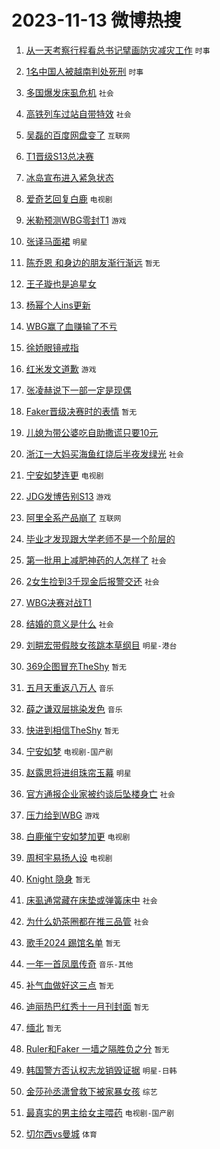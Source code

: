 # 2023-11-13 微博热搜 
1. [从一天考察行程看总书记擘画防灾减灾工作](https://m.weibo.cn/search?containerid=100103type%3D1%26t%3D10%26q%3D%23%E4%BB%8E%E4%B8%80%E5%A4%A9%E8%80%83%E5%AF%9F%E8%A1%8C%E7%A8%8B%E7%9C%8B%E6%80%BB%E4%B9%A6%E8%AE%B0%E6%93%98%E7%94%BB%E9%98%B2%E7%81%BE%E5%87%8F%E7%81%BE%E5%B7%A5%E4%BD%9C%23&stream_entry_id=51&isnewpage=1&extparam=seat%3D1%26c_type%3D51%26dgr%3D0%26cate%3D10103%26q%3D%2523%25E4%25BB%258E%25E4%25B8%2580%25E5%25A4%25A9%25E8%2580%2583%25E5%25AF%259F%25E8%25A1%258C%25E7%25A8%258B%25E7%259C%258B%25E6%2580%25BB%25E4%25B9%25A6%25E8%25AE%25B0%25E6%2593%2598%25E7%2594%25BB%25E9%2598%25B2%25E7%2581%25BE%25E5%2587%258F%25E7%2581%25BE%25E5%25B7%25A5%25E4%25BD%259C%2523%26filter_type%3Drealtimehot%26stream_entry_id%3D51%26pos%3D0%26display_time%3D1699806141%26pre_seqid%3D169980614161701652177) `时事` 

2. [1名中国人被越南判处死刑](https://m.weibo.cn/search?containerid=100103type%3D1%26t%3D10%26q%3D%231%E5%90%8D%E4%B8%AD%E5%9B%BD%E4%BA%BA%E8%A2%AB%E8%B6%8A%E5%8D%97%E5%88%A4%E5%A4%84%E6%AD%BB%E5%88%91%23&stream_entry_id=31&isnewpage=1&extparam=seat%3D1%26realpos%3D1%26band_rank%3D1%26lcate%3D5001%26c_type%3D31%26dgr%3D0%26cate%3D5001%26stream_entry_id%3D31%26q%3D%25231%25E5%2590%258D%25E4%25B8%25AD%25E5%259B%25BD%25E4%25BA%25BA%25E8%25A2%25AB%25E8%25B6%258A%25E5%258D%2597%25E5%2588%25A4%25E5%25A4%2584%25E6%25AD%25BB%25E5%2588%2591%2523%26filter_type%3Drealtimehot%26pos%3D0%26flag%3D2%26display_time%3D1699806141%26pre_seqid%3D169980614161701652177) `时事` 

3. [多国爆发床虱危机](https://m.weibo.cn/search?containerid=100103type%3D1%26t%3D10%26q%3D%23%E5%A4%9A%E5%9B%BD%E7%88%86%E5%8F%91%E5%BA%8A%E8%99%B1%E5%8D%B1%E6%9C%BA%23&stream_entry_id=31&isnewpage=1&extparam=seat%3D1%26realpos%3D2%26band_rank%3D2%26lcate%3D5001%26c_type%3D31%26dgr%3D0%26cate%3D5001%26stream_entry_id%3D31%26q%3D%2523%25E5%25A4%259A%25E5%259B%25BD%25E7%2588%2586%25E5%258F%2591%25E5%25BA%258A%25E8%2599%25B1%25E5%258D%25B1%25E6%259C%25BA%2523%26filter_type%3Drealtimehot%26pos%3D1%26flag%3D0%26display_time%3D1699806141%26pre_seqid%3D169980614161701652177) `社会` 

4. [高铁列车过站自带特效](https://m.weibo.cn/search?containerid=100103type%3D1%26t%3D10%26q%3D%23%E9%AB%98%E9%93%81%E5%88%97%E8%BD%A6%E8%BF%87%E7%AB%99%E8%87%AA%E5%B8%A6%E7%89%B9%E6%95%88%23&stream_entry_id=31&isnewpage=1&extparam=seat%3D1%26realpos%3D3%26band_rank%3D3%26lcate%3D5001%26c_type%3D31%26dgr%3D0%26cate%3D5001%26stream_entry_id%3D31%26q%3D%2523%25E9%25AB%2598%25E9%2593%2581%25E5%2588%2597%25E8%25BD%25A6%25E8%25BF%2587%25E7%25AB%2599%25E8%2587%25AA%25E5%25B8%25A6%25E7%2589%25B9%25E6%2595%2588%2523%26filter_type%3Drealtimehot%26pos%3D2%26flag%3D0%26display_time%3D1699806141%26pre_seqid%3D169980614161701652177) `社会` 

5. [吴磊的百度网盘变了](https://m.weibo.cn/search?containerid=100103type%3D1%26t%3D10%26q%3D%23%E5%90%B4%E7%A3%8A%E7%9A%84%E7%99%BE%E5%BA%A6%E7%BD%91%E7%9B%98%E5%8F%98%E4%BA%86%23&stream_entry_id=31&isnewpage=1&extparam=seat%3D1%26band_rank%3D4%26dgr%3D0%26lcate%3D5001%26is_ad_pos%3D1%26c_type%3D31%26cate%3D5001%26topic_ad%3D1%26stream_entry_id%3D31%26q%3D%2523%25E5%2590%25B4%25E7%25A3%258A%25E7%259A%2584%25E7%2599%25BE%25E5%25BA%25A6%25E7%25BD%2591%25E7%259B%2598%25E5%258F%2598%25E4%25BA%2586%2523%26filter_type%3Drealtimehot%26pos%3D3%26adid%3D211408%26display_time%3D1699806141%26pre_seqid%3D169980614161701652177) `互联网` 

6. [T1晋级S13总决赛](https://m.weibo.cn/search?containerid=100103type%3D1%26t%3D10%26q%3D%23T1%E6%99%8B%E7%BA%A7S13%E6%80%BB%E5%86%B3%E8%B5%9B%23&stream_entry_id=31&isnewpage=1&extparam=seat%3D1%26realpos%3D4%26band_rank%3D4%26lcate%3D5001%26c_type%3D31%26dgr%3D0%26cate%3D5001%26stream_entry_id%3D31%26q%3D%2523T1%25E6%2599%258B%25E7%25BA%25A7S13%25E6%2580%25BB%25E5%2586%25B3%25E8%25B5%259B%2523%26filter_type%3Drealtimehot%26pos%3D4%26flag%3D16%26display_time%3D1699806141%26pre_seqid%3D169980614161701652177)  

7. [冰岛宣布进入紧急状态](https://m.weibo.cn/search?containerid=100103type%3D1%26t%3D10%26q%3D%23%E5%86%B0%E5%B2%9B%E5%AE%A3%E5%B8%83%E8%BF%9B%E5%85%A5%E7%B4%A7%E6%80%A5%E7%8A%B6%E6%80%81%23&stream_entry_id=31&isnewpage=1&extparam=seat%3D1%26realpos%3D5%26band_rank%3D5%26lcate%3D5001%26c_type%3D31%26dgr%3D0%26cate%3D5001%26stream_entry_id%3D31%26q%3D%2523%25E5%2586%25B0%25E5%25B2%259B%25E5%25AE%25A3%25E5%25B8%2583%25E8%25BF%259B%25E5%2585%25A5%25E7%25B4%25A7%25E6%2580%25A5%25E7%258A%25B6%25E6%2580%2581%2523%26filter_type%3Drealtimehot%26pos%3D5%26flag%3D0%26display_time%3D1699806141%26pre_seqid%3D169980614161701652177)  

8. [爱奇艺回复白鹿](https://m.weibo.cn/search?containerid=100103type%3D1%26t%3D10%26q%3D%23%E7%88%B1%E5%A5%87%E8%89%BA%E5%9B%9E%E5%A4%8D%E7%99%BD%E9%B9%BF%23&stream_entry_id=31&isnewpage=1&extparam=seat%3D1%26realpos%3D6%26band_rank%3D6%26lcate%3D5001%26c_type%3D31%26dgr%3D0%26cate%3D5001%26stream_entry_id%3D31%26q%3D%2523%25E7%2588%25B1%25E5%25A5%2587%25E8%2589%25BA%25E5%259B%259E%25E5%25A4%258D%25E7%2599%25BD%25E9%25B9%25BF%2523%26filter_type%3Drealtimehot%26pos%3D6%26flag%3D0%26display_time%3D1699806141%26pre_seqid%3D169980614161701652177) `电视剧` 

9. [米勒预测WBG零封T1](https://m.weibo.cn/search?containerid=100103type%3D1%26t%3D10%26q%3D%23%E7%B1%B3%E5%8B%92%E9%A2%84%E6%B5%8BWBG%E9%9B%B6%E5%B0%81T1%23&stream_entry_id=31&isnewpage=1&extparam=seat%3D1%26realpos%3D7%26band_rank%3D7%26lcate%3D5001%26c_type%3D31%26dgr%3D0%26cate%3D5001%26stream_entry_id%3D31%26q%3D%2523%25E7%25B1%25B3%25E5%258B%2592%25E9%25A2%2584%25E6%25B5%258BWBG%25E9%259B%25B6%25E5%25B0%2581T1%2523%26filter_type%3Drealtimehot%26pos%3D7%26flag%3D1%26display_time%3D1699806141%26pre_seqid%3D169980614161701652177) `游戏` 

10. [张译马面裙](https://m.weibo.cn/search?containerid=100103type%3D1%26t%3D10%26q%3D%23%E5%BC%A0%E8%AF%91%E9%A9%AC%E9%9D%A2%E8%A3%99%23&stream_entry_id=31&isnewpage=1&extparam=seat%3D1%26realpos%3D8%26band_rank%3D8%26lcate%3D5001%26c_type%3D31%26dgr%3D0%26cate%3D5001%26stream_entry_id%3D31%26q%3D%2523%25E5%25BC%25A0%25E8%25AF%2591%25E9%25A9%25AC%25E9%259D%25A2%25E8%25A3%2599%2523%26filter_type%3Drealtimehot%26pos%3D8%26flag%3D0%26display_time%3D1699806141%26pre_seqid%3D169980614161701652177) `明星` 

11. [陈乔恩 和身边的朋友渐行渐远](https://m.weibo.cn/search?containerid=100103type%3D1%26t%3D10%26q%3D%E9%99%88%E4%B9%94%E6%81%A9+%E5%92%8C%E8%BA%AB%E8%BE%B9%E7%9A%84%E6%9C%8B%E5%8F%8B%E6%B8%90%E8%A1%8C%E6%B8%90%E8%BF%9C&stream_entry_id=31&isnewpage=1&extparam=seat%3D1%26realpos%3D9%26band_rank%3D9%26lcate%3D5001%26c_type%3D31%26dgr%3D0%26cate%3D5001%26stream_entry_id%3D31%26q%3D%25E9%2599%2588%25E4%25B9%2594%25E6%2581%25A9%2520%25E5%2592%258C%25E8%25BA%25AB%25E8%25BE%25B9%25E7%259A%2584%25E6%259C%258B%25E5%258F%258B%25E6%25B8%2590%25E8%25A1%258C%25E6%25B8%2590%25E8%25BF%259C%26filter_type%3Drealtimehot%26pos%3D9%26flag%3D0%26display_time%3D1699806141%26pre_seqid%3D169980614161701652177) `暂无` 

12. [王子璇也是追星女](https://m.weibo.cn/search?containerid=100103type%3D1%26t%3D10%26q%3D%23%E7%8E%8B%E5%AD%90%E7%92%87%E4%B9%9F%E6%98%AF%E8%BF%BD%E6%98%9F%E5%A5%B3%23&stream_entry_id=31&isnewpage=1&extparam=seat%3D1%26realpos%3D10%26band_rank%3D10%26lcate%3D5001%26c_type%3D31%26dgr%3D0%26cate%3D5001%26stream_entry_id%3D31%26q%3D%2523%25E7%258E%258B%25E5%25AD%2590%25E7%2592%2587%25E4%25B9%259F%25E6%2598%25AF%25E8%25BF%25BD%25E6%2598%259F%25E5%25A5%25B3%2523%26filter_type%3Drealtimehot%26pos%3D10%26flag%3D1%26display_time%3D1699806141%26pre_seqid%3D169980614161701652177)  

13. [杨幂个人ins更新](https://m.weibo.cn/search?containerid=100103type%3D1%26t%3D10%26q%3D%23%E6%9D%A8%E5%B9%82%E4%B8%AA%E4%BA%BAins%E6%9B%B4%E6%96%B0%23&stream_entry_id=31&isnewpage=1&extparam=seat%3D1%26realpos%3D11%26band_rank%3D11%26lcate%3D5001%26c_type%3D31%26dgr%3D0%26cate%3D5001%26stream_entry_id%3D31%26q%3D%2523%25E6%259D%25A8%25E5%25B9%2582%25E4%25B8%25AA%25E4%25BA%25BAins%25E6%259B%25B4%25E6%2596%25B0%2523%26filter_type%3Drealtimehot%26pos%3D11%26flag%3D0%26display_time%3D1699806141%26pre_seqid%3D169980614161701652177)  

14. [WBG赢了血赚输了不亏](https://m.weibo.cn/search?containerid=100103type%3D1%26t%3D10%26q%3DWBG%E8%B5%A2%E4%BA%86%E8%A1%80%E8%B5%9A%E8%BE%93%E4%BA%86%E4%B8%8D%E4%BA%8F&stream_entry_id=31&isnewpage=1&extparam=seat%3D1%26realpos%3D12%26band_rank%3D12%26lcate%3D5001%26c_type%3D31%26dgr%3D0%26cate%3D5001%26stream_entry_id%3D31%26q%3DWBG%25E8%25B5%25A2%25E4%25BA%2586%25E8%25A1%2580%25E8%25B5%259A%25E8%25BE%2593%25E4%25BA%2586%25E4%25B8%258D%25E4%25BA%258F%26filter_type%3Drealtimehot%26pos%3D12%26flag%3D0%26display_time%3D1699806141%26pre_seqid%3D169980614161701652177)  

15. [徐娇眼镜戒指](https://m.weibo.cn/search?containerid=100103type%3D1%26t%3D10%26q%3D%23%E5%BE%90%E5%A8%87%E7%9C%BC%E9%95%9C%E6%88%92%E6%8C%87%23&stream_entry_id=31&isnewpage=1&extparam=seat%3D1%26realpos%3D13%26band_rank%3D13%26lcate%3D5001%26c_type%3D31%26dgr%3D0%26cate%3D5001%26stream_entry_id%3D31%26q%3D%2523%25E5%25BE%2590%25E5%25A8%2587%25E7%259C%25BC%25E9%2595%259C%25E6%2588%2592%25E6%258C%2587%2523%26filter_type%3Drealtimehot%26pos%3D13%26flag%3D1%26display_time%3D1699806141%26pre_seqid%3D169980614161701652177)  

16. [红米发文道歉](https://m.weibo.cn/search?containerid=100103type%3D1%26t%3D10%26q%3D%23%E7%BA%A2%E7%B1%B3%E5%8F%91%E6%96%87%E9%81%93%E6%AD%89%23&stream_entry_id=31&isnewpage=1&extparam=seat%3D1%26realpos%3D14%26band_rank%3D14%26lcate%3D5001%26c_type%3D31%26dgr%3D0%26cate%3D5001%26stream_entry_id%3D31%26q%3D%2523%25E7%25BA%25A2%25E7%25B1%25B3%25E5%258F%2591%25E6%2596%2587%25E9%2581%2593%25E6%25AD%2589%2523%26filter_type%3Drealtimehot%26pos%3D14%26flag%3D0%26display_time%3D1699806141%26pre_seqid%3D169980614161701652177) `游戏` 

17. [张凌赫说下一部一定是现偶](https://m.weibo.cn/search?containerid=100103type%3D1%26t%3D10%26q%3D%23%E5%BC%A0%E5%87%8C%E8%B5%AB%E8%AF%B4%E4%B8%8B%E4%B8%80%E9%83%A8%E4%B8%80%E5%AE%9A%E6%98%AF%E7%8E%B0%E5%81%B6%23&stream_entry_id=31&isnewpage=1&extparam=seat%3D1%26realpos%3D15%26band_rank%3D15%26lcate%3D5001%26c_type%3D31%26dgr%3D0%26cate%3D5001%26stream_entry_id%3D31%26q%3D%2523%25E5%25BC%25A0%25E5%2587%258C%25E8%25B5%25AB%25E8%25AF%25B4%25E4%25B8%258B%25E4%25B8%2580%25E9%2583%25A8%25E4%25B8%2580%25E5%25AE%259A%25E6%2598%25AF%25E7%258E%25B0%25E5%2581%25B6%2523%26filter_type%3Drealtimehot%26pos%3D15%26flag%3D0%26display_time%3D1699806141%26pre_seqid%3D169980614161701652177)  

18. [Faker晋级决赛时的表情](https://m.weibo.cn/search?containerid=100103type%3D1%26t%3D10%26q%3DFaker%E6%99%8B%E7%BA%A7%E5%86%B3%E8%B5%9B%E6%97%B6%E7%9A%84%E8%A1%A8%E6%83%85&stream_entry_id=31&isnewpage=1&extparam=seat%3D1%26realpos%3D16%26band_rank%3D16%26lcate%3D5001%26c_type%3D31%26dgr%3D0%26cate%3D5001%26stream_entry_id%3D31%26q%3DFaker%25E6%2599%258B%25E7%25BA%25A7%25E5%2586%25B3%25E8%25B5%259B%25E6%2597%25B6%25E7%259A%2584%25E8%25A1%25A8%25E6%2583%2585%26filter_type%3Drealtimehot%26pos%3D16%26flag%3D0%26display_time%3D1699806141%26pre_seqid%3D169980614161701652177) `暂无` 

19. [儿媳为带公婆吃自助撒谎只要10元](https://m.weibo.cn/search?containerid=100103type%3D1%26t%3D10%26q%3D%23%E5%84%BF%E5%AA%B3%E4%B8%BA%E5%B8%A6%E5%85%AC%E5%A9%86%E5%90%83%E8%87%AA%E5%8A%A9%E6%92%92%E8%B0%8E%E5%8F%AA%E8%A6%8110%E5%85%83%23&stream_entry_id=31&isnewpage=1&extparam=seat%3D1%26realpos%3D17%26band_rank%3D17%26lcate%3D5001%26c_type%3D31%26dgr%3D0%26cate%3D5001%26stream_entry_id%3D31%26q%3D%2523%25E5%2584%25BF%25E5%25AA%25B3%25E4%25B8%25BA%25E5%25B8%25A6%25E5%2585%25AC%25E5%25A9%2586%25E5%2590%2583%25E8%2587%25AA%25E5%258A%25A9%25E6%2592%2592%25E8%25B0%258E%25E5%258F%25AA%25E8%25A6%258110%25E5%2585%2583%2523%26filter_type%3Drealtimehot%26pos%3D17%26flag%3D0%26display_time%3D1699806141%26pre_seqid%3D169980614161701652177)  

20. [浙江一大妈买海鱼红烧后半夜发绿光](https://m.weibo.cn/search?containerid=100103type%3D1%26t%3D10%26q%3D%23%E6%B5%99%E6%B1%9F%E4%B8%80%E5%A4%A7%E5%A6%88%E4%B9%B0%E6%B5%B7%E9%B1%BC%E7%BA%A2%E7%83%A7%E5%90%8E%E5%8D%8A%E5%A4%9C%E5%8F%91%E7%BB%BF%E5%85%89%23&stream_entry_id=31&isnewpage=1&extparam=seat%3D1%26realpos%3D18%26band_rank%3D18%26lcate%3D5001%26c_type%3D31%26dgr%3D0%26cate%3D5001%26stream_entry_id%3D31%26q%3D%2523%25E6%25B5%2599%25E6%25B1%259F%25E4%25B8%2580%25E5%25A4%25A7%25E5%25A6%2588%25E4%25B9%25B0%25E6%25B5%25B7%25E9%25B1%25BC%25E7%25BA%25A2%25E7%2583%25A7%25E5%2590%258E%25E5%258D%258A%25E5%25A4%259C%25E5%258F%2591%25E7%25BB%25BF%25E5%2585%2589%2523%26filter_type%3Drealtimehot%26pos%3D18%26flag%3D0%26display_time%3D1699806141%26pre_seqid%3D169980614161701652177) `社会` 

21. [宁安如梦连更](https://m.weibo.cn/search?containerid=100103type%3D1%26t%3D10%26q%3D%23%E5%AE%81%E5%AE%89%E5%A6%82%E6%A2%A6%E8%BF%9E%E6%9B%B4%23&stream_entry_id=31&isnewpage=1&extparam=seat%3D1%26realpos%3D19%26band_rank%3D19%26lcate%3D5001%26c_type%3D31%26dgr%3D0%26cate%3D5001%26stream_entry_id%3D31%26q%3D%2523%25E5%25AE%2581%25E5%25AE%2589%25E5%25A6%2582%25E6%25A2%25A6%25E8%25BF%259E%25E6%259B%25B4%2523%26filter_type%3Drealtimehot%26pos%3D19%26flag%3D0%26display_time%3D1699806141%26pre_seqid%3D169980614161701652177) `电视剧` 

22. [JDG发博告别S13](https://m.weibo.cn/search?containerid=100103type%3D1%26t%3D10%26q%3DJDG%E5%8F%91%E5%8D%9A%E5%91%8A%E5%88%ABS13&stream_entry_id=31&isnewpage=1&extparam=seat%3D1%26realpos%3D20%26band_rank%3D20%26lcate%3D5001%26c_type%3D31%26dgr%3D0%26cate%3D5001%26stream_entry_id%3D31%26q%3DJDG%25E5%258F%2591%25E5%258D%259A%25E5%2591%258A%25E5%2588%25ABS13%26filter_type%3Drealtimehot%26pos%3D20%26flag%3D0%26display_time%3D1699806141%26pre_seqid%3D169980614161701652177) `游戏` 

23. [阿里全系产品崩了](https://m.weibo.cn/search?containerid=100103type%3D1%26t%3D10%26q%3D%23%E9%98%BF%E9%87%8C%E5%85%A8%E7%B3%BB%E4%BA%A7%E5%93%81%E5%B4%A9%E4%BA%86%23&stream_entry_id=31&isnewpage=1&extparam=seat%3D1%26realpos%3D21%26band_rank%3D21%26lcate%3D5001%26c_type%3D31%26dgr%3D0%26cate%3D5001%26stream_entry_id%3D31%26q%3D%2523%25E9%2598%25BF%25E9%2587%258C%25E5%2585%25A8%25E7%25B3%25BB%25E4%25BA%25A7%25E5%2593%2581%25E5%25B4%25A9%25E4%25BA%2586%2523%26filter_type%3Drealtimehot%26pos%3D21%26flag%3D2%26display_time%3D1699806141%26pre_seqid%3D169980614161701652177) `互联网` 

24. [毕业才发现跟大学老师不是一个阶层的](https://m.weibo.cn/search?containerid=100103type%3D1%26t%3D10%26q%3D%E6%AF%95%E4%B8%9A%E6%89%8D%E5%8F%91%E7%8E%B0%E8%B7%9F%E5%A4%A7%E5%AD%A6%E8%80%81%E5%B8%88%E4%B8%8D%E6%98%AF%E4%B8%80%E4%B8%AA%E9%98%B6%E5%B1%82%E7%9A%84&stream_entry_id=31&isnewpage=1&extparam=seat%3D1%26realpos%3D22%26band_rank%3D22%26lcate%3D5001%26c_type%3D31%26dgr%3D0%26cate%3D5001%26stream_entry_id%3D31%26q%3D%25E6%25AF%2595%25E4%25B8%259A%25E6%2589%258D%25E5%258F%2591%25E7%258E%25B0%25E8%25B7%259F%25E5%25A4%25A7%25E5%25AD%25A6%25E8%2580%2581%25E5%25B8%2588%25E4%25B8%258D%25E6%2598%25AF%25E4%25B8%2580%25E4%25B8%25AA%25E9%2598%25B6%25E5%25B1%2582%25E7%259A%2584%26filter_type%3Drealtimehot%26pos%3D22%26flag%3D1%26display_time%3D1699806141%26pre_seqid%3D169980614161701652177)  

25. [第一批用上减肥神药的人怎样了](https://m.weibo.cn/search?containerid=100103type%3D1%26t%3D10%26q%3D%23%E7%AC%AC%E4%B8%80%E6%89%B9%E7%94%A8%E4%B8%8A%E5%87%8F%E8%82%A5%E7%A5%9E%E8%8D%AF%E7%9A%84%E4%BA%BA%E6%80%8E%E6%A0%B7%E4%BA%86%23&stream_entry_id=31&isnewpage=1&extparam=seat%3D1%26realpos%3D23%26band_rank%3D23%26lcate%3D5001%26c_type%3D31%26dgr%3D0%26cate%3D5001%26stream_entry_id%3D31%26q%3D%2523%25E7%25AC%25AC%25E4%25B8%2580%25E6%2589%25B9%25E7%2594%25A8%25E4%25B8%258A%25E5%2587%258F%25E8%2582%25A5%25E7%25A5%259E%25E8%258D%25AF%25E7%259A%2584%25E4%25BA%25BA%25E6%2580%258E%25E6%25A0%25B7%25E4%25BA%2586%2523%26filter_type%3Drealtimehot%26pos%3D23%26flag%3D0%26display_time%3D1699806141%26pre_seqid%3D169980614161701652177) `社会` 

26. [2女生捡到3千现金后报警交还](https://m.weibo.cn/search?containerid=100103type%3D1%26t%3D10%26q%3D%232%E5%A5%B3%E7%94%9F%E6%8D%A1%E5%88%B03%E5%8D%83%E7%8E%B0%E9%87%91%E5%90%8E%E6%8A%A5%E8%AD%A6%E4%BA%A4%E8%BF%98%23&stream_entry_id=31&isnewpage=1&extparam=seat%3D1%26realpos%3D24%26band_rank%3D24%26lcate%3D5001%26c_type%3D31%26dgr%3D0%26cate%3D5001%26stream_entry_id%3D31%26q%3D%25232%25E5%25A5%25B3%25E7%2594%259F%25E6%258D%25A1%25E5%2588%25B03%25E5%258D%2583%25E7%258E%25B0%25E9%2587%2591%25E5%2590%258E%25E6%258A%25A5%25E8%25AD%25A6%25E4%25BA%25A4%25E8%25BF%2598%2523%26filter_type%3Drealtimehot%26pos%3D24%26flag%3D32768%26display_time%3D1699806141%26pre_seqid%3D169980614161701652177) `社会` 

27. [WBG决赛对战T1](https://m.weibo.cn/search?containerid=100103type%3D1%26t%3D10%26q%3D%23WBG%E5%86%B3%E8%B5%9B%E5%AF%B9%E6%88%98T1%23&stream_entry_id=31&isnewpage=1&extparam=seat%3D1%26realpos%3D25%26band_rank%3D25%26lcate%3D5001%26c_type%3D31%26dgr%3D0%26cate%3D5001%26stream_entry_id%3D31%26q%3D%2523WBG%25E5%2586%25B3%25E8%25B5%259B%25E5%25AF%25B9%25E6%2588%2598T1%2523%26filter_type%3Drealtimehot%26pos%3D25%26flag%3D0%26display_time%3D1699806141%26pre_seqid%3D169980614161701652177)  

28. [结婚的意义是什么](https://m.weibo.cn/search?containerid=100103type%3D1%26t%3D10%26q%3D%E7%BB%93%E5%A9%9A%E7%9A%84%E6%84%8F%E4%B9%89%E6%98%AF%E4%BB%80%E4%B9%88&stream_entry_id=31&isnewpage=1&extparam=seat%3D1%26realpos%3D26%26band_rank%3D26%26lcate%3D5001%26c_type%3D31%26dgr%3D0%26cate%3D5001%26stream_entry_id%3D31%26q%3D%25E7%25BB%2593%25E5%25A9%259A%25E7%259A%2584%25E6%2584%258F%25E4%25B9%2589%25E6%2598%25AF%25E4%25BB%2580%25E4%25B9%2588%26filter_type%3Drealtimehot%26pos%3D26%26flag%3D0%26display_time%3D1699806141%26pre_seqid%3D169980614161701652177) `社会` 

29. [刘畊宏带假肢女孩跳本草纲目](https://m.weibo.cn/search?containerid=100103type%3D1%26t%3D10%26q%3D%23%E5%88%98%E7%95%8A%E5%AE%8F%E5%B8%A6%E5%81%87%E8%82%A2%E5%A5%B3%E5%AD%A9%E8%B7%B3%E6%9C%AC%E8%8D%89%E7%BA%B2%E7%9B%AE%23&stream_entry_id=31&isnewpage=1&extparam=seat%3D1%26realpos%3D27%26band_rank%3D27%26lcate%3D5001%26c_type%3D31%26dgr%3D0%26cate%3D5001%26stream_entry_id%3D31%26q%3D%2523%25E5%2588%2598%25E7%2595%258A%25E5%25AE%258F%25E5%25B8%25A6%25E5%2581%2587%25E8%2582%25A2%25E5%25A5%25B3%25E5%25AD%25A9%25E8%25B7%25B3%25E6%259C%25AC%25E8%258D%2589%25E7%25BA%25B2%25E7%259B%25AE%2523%26filter_type%3Drealtimehot%26pos%3D27%26flag%3D1%26display_time%3D1699806141%26pre_seqid%3D169980614161701652177) `明星-港台` 

30. [369企图冒充TheShy](https://m.weibo.cn/search?containerid=100103type%3D1%26t%3D10%26q%3D369%E4%BC%81%E5%9B%BE%E5%86%92%E5%85%85TheShy&stream_entry_id=31&isnewpage=1&extparam=seat%3D1%26realpos%3D28%26band_rank%3D28%26lcate%3D5001%26c_type%3D31%26dgr%3D0%26cate%3D5001%26stream_entry_id%3D31%26q%3D369%25E4%25BC%2581%25E5%259B%25BE%25E5%2586%2592%25E5%2585%2585TheShy%26filter_type%3Drealtimehot%26pos%3D28%26flag%3D0%26display_time%3D1699806141%26pre_seqid%3D169980614161701652177) `暂无` 

31. [五月天重返八万人](https://m.weibo.cn/search?containerid=100103type%3D1%26t%3D10%26q%3D%23%E4%BA%94%E6%9C%88%E5%A4%A9%E9%87%8D%E8%BF%94%E5%85%AB%E4%B8%87%E4%BA%BA%23&stream_entry_id=31&isnewpage=1&extparam=seat%3D1%26realpos%3D29%26band_rank%3D29%26lcate%3D5001%26c_type%3D31%26dgr%3D0%26cate%3D5001%26stream_entry_id%3D31%26q%3D%2523%25E4%25BA%2594%25E6%259C%2588%25E5%25A4%25A9%25E9%2587%258D%25E8%25BF%2594%25E5%2585%25AB%25E4%25B8%2587%25E4%25BA%25BA%2523%26filter_type%3Drealtimehot%26pos%3D29%26flag%3D0%26display_time%3D1699806141%26pre_seqid%3D169980614161701652177) `音乐` 

32. [薛之谦双层挑染发色](https://m.weibo.cn/search?containerid=100103type%3D1%26t%3D10%26q%3D%23%E8%96%9B%E4%B9%8B%E8%B0%A6%E5%8F%8C%E5%B1%82%E6%8C%91%E6%9F%93%E5%8F%91%E8%89%B2%23&stream_entry_id=31&isnewpage=1&extparam=seat%3D1%26realpos%3D30%26band_rank%3D30%26lcate%3D5001%26c_type%3D31%26dgr%3D0%26cate%3D5001%26stream_entry_id%3D31%26q%3D%2523%25E8%2596%259B%25E4%25B9%258B%25E8%25B0%25A6%25E5%258F%258C%25E5%25B1%2582%25E6%258C%2591%25E6%259F%2593%25E5%258F%2591%25E8%2589%25B2%2523%26filter_type%3Drealtimehot%26pos%3D30%26flag%3D0%26display_time%3D1699806141%26pre_seqid%3D169980614161701652177) `音乐` 

33. [快进到相信TheShy](https://m.weibo.cn/search?containerid=100103type%3D1%26t%3D10%26q%3D%E5%BF%AB%E8%BF%9B%E5%88%B0%E7%9B%B8%E4%BF%A1TheShy&stream_entry_id=31&isnewpage=1&extparam=seat%3D1%26realpos%3D31%26band_rank%3D31%26lcate%3D5001%26c_type%3D31%26dgr%3D0%26cate%3D5001%26stream_entry_id%3D31%26q%3D%25E5%25BF%25AB%25E8%25BF%259B%25E5%2588%25B0%25E7%259B%25B8%25E4%25BF%25A1TheShy%26filter_type%3Drealtimehot%26pos%3D31%26flag%3D0%26display_time%3D1699806141%26pre_seqid%3D169980614161701652177) `暂无` 

34. [宁安如梦](https://m.weibo.cn/search?containerid=100103type%3D1%26t%3D10%26q%3D%E5%AE%81%E5%AE%89%E5%A6%82%E6%A2%A6&stream_entry_id=31&isnewpage=1&extparam=seat%3D1%26realpos%3D32%26band_rank%3D32%26lcate%3D5001%26c_type%3D31%26dgr%3D0%26cate%3D5001%26stream_entry_id%3D31%26q%3D%25E5%25AE%2581%25E5%25AE%2589%25E5%25A6%2582%25E6%25A2%25A6%26filter_type%3Drealtimehot%26pos%3D32%26flag%3D0%26display_time%3D1699806141%26pre_seqid%3D169980614161701652177) `电视剧-国产剧` 

35. [赵露思将进组珠帘玉幕](https://m.weibo.cn/search?containerid=100103type%3D1%26t%3D10%26q%3D%23%E8%B5%B5%E9%9C%B2%E6%80%9D%E5%B0%86%E8%BF%9B%E7%BB%84%E7%8F%A0%E5%B8%98%E7%8E%89%E5%B9%95%23&stream_entry_id=31&isnewpage=1&extparam=seat%3D1%26realpos%3D33%26band_rank%3D33%26lcate%3D5001%26c_type%3D31%26dgr%3D0%26cate%3D5001%26stream_entry_id%3D31%26q%3D%2523%25E8%25B5%25B5%25E9%259C%25B2%25E6%2580%259D%25E5%25B0%2586%25E8%25BF%259B%25E7%25BB%2584%25E7%258F%25A0%25E5%25B8%2598%25E7%258E%2589%25E5%25B9%2595%2523%26filter_type%3Drealtimehot%26pos%3D33%26flag%3D0%26display_time%3D1699806141%26pre_seqid%3D169980614161701652177) `明星` 

36. [官方通报企业家被约谈后坠楼身亡](https://m.weibo.cn/search?containerid=100103type%3D1%26t%3D10%26q%3D%23%E5%AE%98%E6%96%B9%E9%80%9A%E6%8A%A5%E4%BC%81%E4%B8%9A%E5%AE%B6%E8%A2%AB%E7%BA%A6%E8%B0%88%E5%90%8E%E5%9D%A0%E6%A5%BC%E8%BA%AB%E4%BA%A1%23&stream_entry_id=31&isnewpage=1&extparam=seat%3D1%26realpos%3D34%26band_rank%3D34%26lcate%3D5001%26c_type%3D31%26dgr%3D0%26cate%3D5001%26stream_entry_id%3D31%26q%3D%2523%25E5%25AE%2598%25E6%2596%25B9%25E9%2580%259A%25E6%258A%25A5%25E4%25BC%2581%25E4%25B8%259A%25E5%25AE%25B6%25E8%25A2%25AB%25E7%25BA%25A6%25E8%25B0%2588%25E5%2590%258E%25E5%259D%25A0%25E6%25A5%25BC%25E8%25BA%25AB%25E4%25BA%25A1%2523%26filter_type%3Drealtimehot%26pos%3D34%26flag%3D0%26display_time%3D1699806141%26pre_seqid%3D169980614161701652177) `社会` 

37. [压力给到WBG](https://m.weibo.cn/search?containerid=100103type%3D1%26t%3D10%26q%3D%23%E5%8E%8B%E5%8A%9B%E7%BB%99%E5%88%B0WBG%23&stream_entry_id=31&isnewpage=1&extparam=seat%3D1%26realpos%3D35%26band_rank%3D35%26lcate%3D5001%26c_type%3D31%26dgr%3D0%26cate%3D5001%26stream_entry_id%3D31%26q%3D%2523%25E5%258E%258B%25E5%258A%259B%25E7%25BB%2599%25E5%2588%25B0WBG%2523%26filter_type%3Drealtimehot%26pos%3D35%26flag%3D0%26display_time%3D1699806141%26pre_seqid%3D169980614161701652177) `游戏` 

38. [白鹿催宁安如梦加更](https://m.weibo.cn/search?containerid=100103type%3D1%26t%3D10%26q%3D%23%E7%99%BD%E9%B9%BF%E5%82%AC%E5%AE%81%E5%AE%89%E5%A6%82%E6%A2%A6%E5%8A%A0%E6%9B%B4%23&stream_entry_id=31&isnewpage=1&extparam=seat%3D1%26realpos%3D36%26band_rank%3D36%26lcate%3D5001%26c_type%3D31%26dgr%3D0%26cate%3D5001%26stream_entry_id%3D31%26q%3D%2523%25E7%2599%25BD%25E9%25B9%25BF%25E5%2582%25AC%25E5%25AE%2581%25E5%25AE%2589%25E5%25A6%2582%25E6%25A2%25A6%25E5%258A%25A0%25E6%259B%25B4%2523%26filter_type%3Drealtimehot%26pos%3D36%26flag%3D0%26display_time%3D1699806141%26pre_seqid%3D169980614161701652177) `电视剧` 

39. [周柯宇易扬人设](https://m.weibo.cn/search?containerid=100103type%3D1%26t%3D10%26q%3D%23%E5%91%A8%E6%9F%AF%E5%AE%87%E6%98%93%E6%89%AC%E4%BA%BA%E8%AE%BE%23&stream_entry_id=31&isnewpage=1&extparam=seat%3D1%26realpos%3D37%26band_rank%3D37%26lcate%3D5001%26c_type%3D31%26dgr%3D0%26cate%3D5001%26stream_entry_id%3D31%26q%3D%2523%25E5%2591%25A8%25E6%259F%25AF%25E5%25AE%2587%25E6%2598%2593%25E6%2589%25AC%25E4%25BA%25BA%25E8%25AE%25BE%2523%26filter_type%3Drealtimehot%26pos%3D37%26flag%3D1%26display_time%3D1699806141%26pre_seqid%3D169980614161701652177) `电视剧` 

40. [Knight 隐身](https://m.weibo.cn/search?containerid=100103type%3D1%26t%3D10%26q%3DKnight+%E9%9A%90%E8%BA%AB&stream_entry_id=31&isnewpage=1&extparam=seat%3D1%26realpos%3D38%26band_rank%3D38%26lcate%3D5001%26c_type%3D31%26dgr%3D0%26cate%3D5001%26stream_entry_id%3D31%26q%3DKnight%2520%25E9%259A%2590%25E8%25BA%25AB%26filter_type%3Drealtimehot%26pos%3D38%26flag%3D0%26display_time%3D1699806141%26pre_seqid%3D169980614161701652177) `暂无` 

41. [床虱通常藏在床垫或弹簧床中](https://m.weibo.cn/search?containerid=100103type%3D1%26t%3D10%26q%3D%23%E5%BA%8A%E8%99%B1%E9%80%9A%E5%B8%B8%E8%97%8F%E5%9C%A8%E5%BA%8A%E5%9E%AB%E6%88%96%E5%BC%B9%E7%B0%A7%E5%BA%8A%E4%B8%AD%23&stream_entry_id=31&isnewpage=1&extparam=seat%3D1%26realpos%3D39%26band_rank%3D39%26lcate%3D5001%26c_type%3D31%26dgr%3D0%26cate%3D5001%26stream_entry_id%3D31%26q%3D%2523%25E5%25BA%258A%25E8%2599%25B1%25E9%2580%259A%25E5%25B8%25B8%25E8%2597%258F%25E5%259C%25A8%25E5%25BA%258A%25E5%259E%25AB%25E6%2588%2596%25E5%25BC%25B9%25E7%25B0%25A7%25E5%25BA%258A%25E4%25B8%25AD%2523%26filter_type%3Drealtimehot%26pos%3D39%26flag%3D1%26display_time%3D1699806141%26pre_seqid%3D169980614161701652177) `社会` 

42. [为什么奶茶圈都在推三品管](https://m.weibo.cn/search?containerid=100103type%3D1%26t%3D10%26q%3D%23%E4%B8%BA%E4%BB%80%E4%B9%88%E5%A5%B6%E8%8C%B6%E5%9C%88%E9%83%BD%E5%9C%A8%E6%8E%A8%E4%B8%89%E5%93%81%E7%AE%A1%23&stream_entry_id=31&isnewpage=1&extparam=seat%3D1%26realpos%3D40%26band_rank%3D40%26lcate%3D5001%26c_type%3D31%26dgr%3D0%26cate%3D5001%26stream_entry_id%3D31%26q%3D%2523%25E4%25B8%25BA%25E4%25BB%2580%25E4%25B9%2588%25E5%25A5%25B6%25E8%258C%25B6%25E5%259C%2588%25E9%2583%25BD%25E5%259C%25A8%25E6%258E%25A8%25E4%25B8%2589%25E5%2593%2581%25E7%25AE%25A1%2523%26filter_type%3Drealtimehot%26pos%3D40%26flag%3D0%26display_time%3D1699806141%26pre_seqid%3D169980614161701652177) `社会` 

43. [歌手2024 踢馆名单](https://m.weibo.cn/search?containerid=100103type%3D1%26t%3D10%26q%3D%E6%AD%8C%E6%89%8B2024+%E8%B8%A2%E9%A6%86%E5%90%8D%E5%8D%95&stream_entry_id=31&isnewpage=1&extparam=seat%3D1%26realpos%3D41%26band_rank%3D41%26lcate%3D5001%26c_type%3D31%26dgr%3D0%26cate%3D5001%26stream_entry_id%3D31%26q%3D%25E6%25AD%258C%25E6%2589%258B2024%2520%25E8%25B8%25A2%25E9%25A6%2586%25E5%2590%258D%25E5%258D%2595%26filter_type%3Drealtimehot%26pos%3D41%26flag%3D0%26display_time%3D1699806141%26pre_seqid%3D169980614161701652177) `暂无` 

44. [一年一首凤凰传奇](https://m.weibo.cn/search?containerid=100103type%3D1%26t%3D10%26q%3D%23%E4%B8%80%E5%B9%B4%E4%B8%80%E9%A6%96%E5%87%A4%E5%87%B0%E4%BC%A0%E5%A5%87%23&stream_entry_id=31&isnewpage=1&extparam=seat%3D1%26realpos%3D42%26band_rank%3D42%26lcate%3D5001%26c_type%3D31%26dgr%3D0%26cate%3D5001%26stream_entry_id%3D31%26q%3D%2523%25E4%25B8%2580%25E5%25B9%25B4%25E4%25B8%2580%25E9%25A6%2596%25E5%2587%25A4%25E5%2587%25B0%25E4%25BC%25A0%25E5%25A5%2587%2523%26filter_type%3Drealtimehot%26pos%3D42%26flag%3D1%26display_time%3D1699806141%26pre_seqid%3D169980614161701652177) `音乐-其他` 

45. [补气血做好这三点](https://m.weibo.cn/search?containerid=100103type%3D1%26t%3D10%26q%3D%E8%A1%A5%E6%B0%94%E8%A1%80%E5%81%9A%E5%A5%BD%E8%BF%99%E4%B8%89%E7%82%B9&stream_entry_id=31&isnewpage=1&extparam=seat%3D1%26realpos%3D43%26band_rank%3D43%26lcate%3D5001%26c_type%3D31%26dgr%3D0%26cate%3D5001%26stream_entry_id%3D31%26q%3D%25E8%25A1%25A5%25E6%25B0%2594%25E8%25A1%2580%25E5%2581%259A%25E5%25A5%25BD%25E8%25BF%2599%25E4%25B8%2589%25E7%2582%25B9%26filter_type%3Drealtimehot%26pos%3D43%26flag%3D0%26display_time%3D1699806141%26pre_seqid%3D169980614161701652177) `暂无` 

46. [迪丽热巴红秀十一月刊封面](https://m.weibo.cn/search?containerid=100103type%3D1%26t%3D10%26q%3D%23%E8%BF%AA%E4%B8%BD%E7%83%AD%E5%B7%B4%E7%BA%A2%E7%A7%80%E5%8D%81%E4%B8%80%E6%9C%88%E5%88%8A%E5%B0%81%E9%9D%A2%23&stream_entry_id=31&isnewpage=1&extparam=seat%3D1%26realpos%3D44%26band_rank%3D44%26lcate%3D5001%26c_type%3D31%26dgr%3D0%26cate%3D5001%26stream_entry_id%3D31%26q%3D%2523%25E8%25BF%25AA%25E4%25B8%25BD%25E7%2583%25AD%25E5%25B7%25B4%25E7%25BA%25A2%25E7%25A7%2580%25E5%258D%2581%25E4%25B8%2580%25E6%259C%2588%25E5%2588%258A%25E5%25B0%2581%25E9%259D%25A2%2523%26filter_type%3Drealtimehot%26pos%3D44%26flag%3D0%26display_time%3D1699806141%26pre_seqid%3D169980614161701652177) `暂无` 

47. [缅北](https://m.weibo.cn/search?containerid=100103type%3D1%26t%3D10%26q%3D%E7%BC%85%E5%8C%97&stream_entry_id=31&isnewpage=1&extparam=seat%3D1%26realpos%3D45%26band_rank%3D45%26lcate%3D5001%26c_type%3D31%26dgr%3D0%26cate%3D5001%26stream_entry_id%3D31%26q%3D%25E7%25BC%2585%25E5%258C%2597%26filter_type%3Drealtimehot%26pos%3D45%26flag%3D0%26display_time%3D1699806141%26pre_seqid%3D169980614161701652177) `暂无` 

48. [Ruler和Faker  一墙之隔胜负之分](https://m.weibo.cn/search?containerid=100103type%3D1%26t%3D10%26q%3DRuler%E5%92%8CFaker++%E4%B8%80%E5%A2%99%E4%B9%8B%E9%9A%94%E8%83%9C%E8%B4%9F%E4%B9%8B%E5%88%86&stream_entry_id=31&isnewpage=1&extparam=seat%3D1%26realpos%3D46%26band_rank%3D46%26lcate%3D5001%26c_type%3D31%26dgr%3D0%26cate%3D5001%26stream_entry_id%3D31%26q%3DRuler%25E5%2592%258CFaker%2520%2520%25E4%25B8%2580%25E5%25A2%2599%25E4%25B9%258B%25E9%259A%2594%25E8%2583%259C%25E8%25B4%259F%25E4%25B9%258B%25E5%2588%2586%26filter_type%3Drealtimehot%26pos%3D46%26flag%3D0%26display_time%3D1699806141%26pre_seqid%3D169980614161701652177) `暂无` 

49. [韩国警方否认权志龙销毁证据](https://m.weibo.cn/search?containerid=100103type%3D1%26t%3D10%26q%3D%23%E9%9F%A9%E5%9B%BD%E8%AD%A6%E6%96%B9%E5%90%A6%E8%AE%A4%E6%9D%83%E5%BF%97%E9%BE%99%E9%94%80%E6%AF%81%E8%AF%81%E6%8D%AE%23&stream_entry_id=31&isnewpage=1&extparam=seat%3D1%26realpos%3D47%26band_rank%3D47%26lcate%3D5001%26c_type%3D31%26dgr%3D0%26cate%3D5001%26stream_entry_id%3D31%26q%3D%2523%25E9%259F%25A9%25E5%259B%25BD%25E8%25AD%25A6%25E6%2596%25B9%25E5%2590%25A6%25E8%25AE%25A4%25E6%259D%2583%25E5%25BF%2597%25E9%25BE%2599%25E9%2594%2580%25E6%25AF%2581%25E8%25AF%2581%25E6%258D%25AE%2523%26filter_type%3Drealtimehot%26pos%3D47%26flag%3D0%26display_time%3D1699806141%26pre_seqid%3D169980614161701652177) `明星-日韩` 

50. [金莎孙丞潇曾救下被家暴女孩](https://m.weibo.cn/search?containerid=100103type%3D1%26t%3D10%26q%3D%23%E9%87%91%E8%8E%8E%E5%AD%99%E4%B8%9E%E6%BD%87%E6%9B%BE%E6%95%91%E4%B8%8B%E8%A2%AB%E5%AE%B6%E6%9A%B4%E5%A5%B3%E5%AD%A9%23&stream_entry_id=31&isnewpage=1&extparam=seat%3D1%26realpos%3D48%26band_rank%3D48%26lcate%3D5001%26c_type%3D31%26dgr%3D0%26cate%3D5001%26stream_entry_id%3D31%26q%3D%2523%25E9%2587%2591%25E8%258E%258E%25E5%25AD%2599%25E4%25B8%259E%25E6%25BD%2587%25E6%259B%25BE%25E6%2595%2591%25E4%25B8%258B%25E8%25A2%25AB%25E5%25AE%25B6%25E6%259A%25B4%25E5%25A5%25B3%25E5%25AD%25A9%2523%26filter_type%3Drealtimehot%26pos%3D48%26flag%3D0%26display_time%3D1699806141%26pre_seqid%3D169980614161701652177) `综艺` 

51. [最真实的男主给女主喂药](https://m.weibo.cn/search?containerid=100103type%3D1%26t%3D10%26q%3D%23%E6%9C%80%E7%9C%9F%E5%AE%9E%E7%9A%84%E7%94%B7%E4%B8%BB%E7%BB%99%E5%A5%B3%E4%B8%BB%E5%96%82%E8%8D%AF%23&stream_entry_id=31&isnewpage=1&extparam=seat%3D1%26realpos%3D49%26band_rank%3D49%26lcate%3D5001%26c_type%3D31%26dgr%3D0%26cate%3D5001%26stream_entry_id%3D31%26q%3D%2523%25E6%259C%2580%25E7%259C%259F%25E5%25AE%259E%25E7%259A%2584%25E7%2594%25B7%25E4%25B8%25BB%25E7%25BB%2599%25E5%25A5%25B3%25E4%25B8%25BB%25E5%2596%2582%25E8%258D%25AF%2523%26filter_type%3Drealtimehot%26pos%3D49%26flag%3D0%26display_time%3D1699806141%26pre_seqid%3D169980614161701652177) `电视剧-国产剧` 

52. [切尔西vs曼城](https://m.weibo.cn/search?containerid=100103type%3D1%26t%3D10%26q%3D%23%E5%88%87%E5%B0%94%E8%A5%BFvs%E6%9B%BC%E5%9F%8E%23&stream_entry_id=31&isnewpage=1&extparam=seat%3D1%26realpos%3D50%26band_rank%3D50%26lcate%3D5001%26c_type%3D31%26dgr%3D0%26cate%3D5001%26stream_entry_id%3D31%26q%3D%2523%25E5%2588%2587%25E5%25B0%2594%25E8%25A5%25BFvs%25E6%259B%25BC%25E5%259F%258E%2523%26filter_type%3Drealtimehot%26pos%3D50%26flag%3D0%26display_time%3D1699806141%26pre_seqid%3D169980614161701652177) `体育` 
